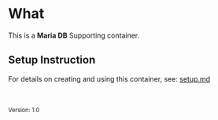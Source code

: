 
# What

This is a **Maria DB** Supporting container.

## Setup Instruction

For details on creating and using this container, see: [setup.md](https://nicojane.github.io/MariaDB/Howtos/setup)


<br><br>
<small>Version: 1.0</small>
